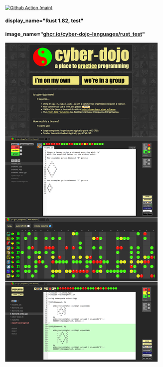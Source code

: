 [![Github Action (main)](https://github.com/cyber-dojo-start-points/rust-test/actions/workflows/main.yml/badge.svg)](https://github.com/cyber-dojo-start-points/rust-test/actions)

### display_name="Rust 1.82, test"
### image_name="[ghcr.io/cyber-dojo-languages/rust_test](https://github.com/cyber-dojo-languages/rust-test/pkgs/container/rust_test)"

![cyber-dojo.org home page](https://github.com/cyber-dojo/cyber-dojo/blob/master/shared/home_page_snapshot.png)
